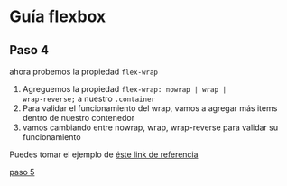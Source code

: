 # Guía flexbox

## Paso 4

ahora probemos la propiedad <code>flex-wrap</code>

1. Agreguemos la propiedad <code>flex-wrap: nowrap | wrap | wrap-reverse;</code> a nuestro <code>.container</code>
2. Para validar el funcionamiento del wrap, vamos a agregar más items dentro de nuestro contenedor
3. vamos cambiando entre nowrap, wrap, wrap-reverse para validar su funcionamiento

Puedes tomar el ejemplo de 
[éste link de referencia](index.html)

[paso 5](https://github.com/alexanderjaramillo4iep/flexbox/tree/master/paso5/)